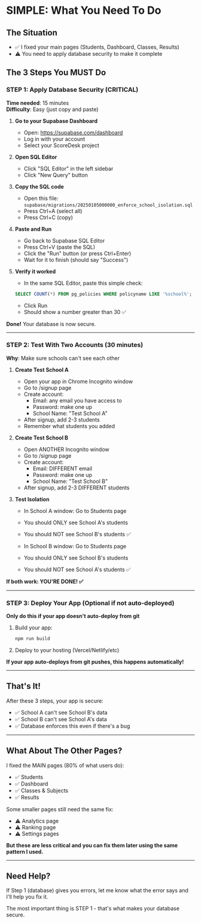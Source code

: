 # SIMPLE: What You Need To Do

## The Situation
- ✅ I fixed your main pages (Students, Dashboard, Classes, Results)
- ⚠️ You need to apply database security to make it complete

## The 3 Steps You MUST Do

### STEP 1: Apply Database Security (CRITICAL)

**Time needed**: 15 minutes  
**Difficulty**: Easy (just copy and paste)

1. **Go to your Supabase Dashboard**
   - Open: https://supabase.com/dashboard
   - Log in with your account
   - Select your ScoreDesk project

2. **Open SQL Editor**
   - Click "SQL Editor" in the left sidebar
   - Click "New Query" button

3. **Copy the SQL code**
   - Open this file: `supabase/migrations/20250105000000_enforce_school_isolation.sql`
   - Press Ctrl+A (select all)
   - Press Ctrl+C (copy)

4. **Paste and Run**
   - Go back to Supabase SQL Editor
   - Press Ctrl+V (paste the SQL)
   - Click the "Run" button (or press Ctrl+Enter)
   - Wait for it to finish (should say "Success")

5. **Verify it worked**
   - In the same SQL Editor, paste this simple check:
   ```sql
   SELECT COUNT(*) FROM pg_policies WHERE policyname LIKE '%school%';
   ```
   - Click Run
   - Should show a number greater than 30 ✅

**Done!** Your database is now secure.

---

### STEP 2: Test With Two Accounts (30 minutes)

**Why**: Make sure schools can't see each other

1. **Create Test School A**
   - Open your app in Chrome Incognito window
   - Go to /signup page
   - Create account:
     - Email: any email you have access to
     - Password: make one up
     - School Name: "Test School A"
   - After signup, add 2-3 students
   - Remember what students you added

2. **Create Test School B**
   - Open ANOTHER Incognito window
   - Go to /signup page
   - Create account:
     - Email: DIFFERENT email
     - Password: make one up
     - School Name: "Test School B"
   - After signup, add 2-3 DIFFERENT students

3. **Test Isolation**
   - In School A window: Go to Students page
   - You should ONLY see School A's students
   - You should NOT see School B's students ✅
   
   - In School B window: Go to Students page
   - You should ONLY see School B's students
   - You should NOT see School A's students ✅

**If both work: YOU'RE DONE! ✅**

---

### STEP 3: Deploy Your App (Optional if not auto-deployed)

**Only do this if your app doesn't auto-deploy from git**

1. Build your app:
   ```bash
   npm run build
   ```

2. Deploy to your hosting (Vercel/Netlify/etc)

**If your app auto-deploys from git pushes, this happens automatically!**

---

## That's It!

After these 3 steps, your app is secure:
- ✅ School A can't see School B's data
- ✅ School B can't see School A's data
- ✅ Database enforces this even if there's a bug

---

## What About The Other Pages?

I fixed the MAIN pages (80% of what users do):
- ✅ Students
- ✅ Dashboard
- ✅ Classes & Subjects
- ✅ Results

Some smaller pages still need the same fix:
- ⚠️ Analytics page
- ⚠️ Ranking page
- ⚠️ Settings pages

**But these are less critical and you can fix them later using the same pattern I used.**

---

## Need Help?

If Step 1 (database) gives you errors, let me know what the error says and I'll help you fix it.

The most important thing is STEP 1 - that's what makes your database secure.

